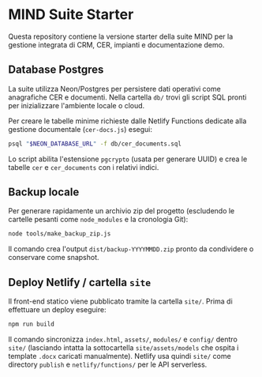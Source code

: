 # MIND Suite Starter

Questa repository contiene la versione starter della suite MIND per la gestione integrata di CRM, CER, impianti e documentazione demo.

## Database Postgres

La suite utilizza Neon/Postgres per persistere dati operativi come anagrafiche CER e documenti. Nella cartella `db/` trovi gli
script SQL pronti per inizializzare l'ambiente locale o cloud.

Per creare le tabelle minime richieste dalle Netlify Functions dedicate alla gestione documentale (`cer-docs.js`) esegui:

```bash
psql "$NEON_DATABASE_URL" -f db/cer_documents.sql
```

Lo script abilita l'estensione `pgcrypto` (usata per generare UUID) e crea le tabelle `cer` e `cer_documents` con i relativi
indici.

## Backup locale

Per generare rapidamente un archivio zip del progetto (escludendo le cartelle pesanti come `node_modules` e la cronologia Git):

```bash
node tools/make_backup_zip.js
```

Il comando crea l'output `dist/backup-YYYYMMDD.zip` pronto da condividere o conservare come snapshot.

## Deploy Netlify / cartella `site`

Il front-end statico viene pubblicato tramite la cartella `site/`. Prima di effettuare un deploy eseguire:

```bash
npm run build
```

Il comando sincronizza `index.html`, `assets/`, `modules/` e `config/` dentro `site/` (lasciando intatta la sottocartella `site/assets/models` che ospita i template `.docx` caricati manualmente). Netlify usa quindi `site/` come directory `publish` e `netlify/functions/` per le API serverless.
